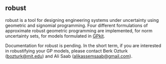 ## robust
robust is a tool for designing engineering systems under uncertainty using geometric and signomial programming. Four different formulations of approximate robust geometric programming are implemented, for norm uncertainty sets, for models formulated in [GPkit](https://github.com/convexengineering/gpkit). 

Documentation for robust is pending. In the short term, if you are interested in robustifying your GP models, please contact Berk Ozturk (bozturk@mit.edu) and Ali Saab (alikassemsaab@gmail.com). 

